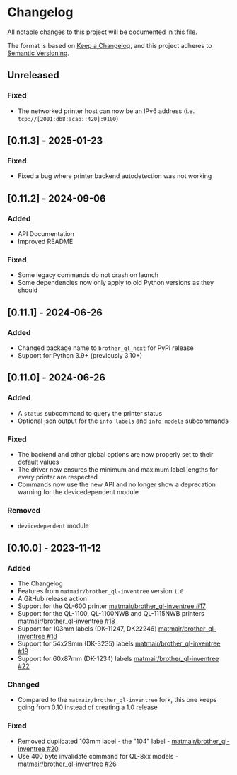 # Changelog

All notable changes to this project will be documented in this file.

The format is based on [Keep a Changelog](https://keepachangelog.com/en/1.0.0/),
and this project adheres to [Semantic Versioning](https://semver.org/spec/v2.0.0.html).

## Unreleased
### Fixed
- The networked printer host can now be an IPv6 address (i.e. `tcp://[2001:db8:acab::420]:9100`)

## [0.11.3] - 2025-01-23
### Fixed
- Fixed a bug where printer backend autodetection was not working

## [0.11.2] - 2024-09-06
### Added
- API Documentation
- Improved README

### Fixed
- Some legacy commands do not crash on launch
- Some dependencies now only apply to old Python versions as they should

## [0.11.1] - 2024-06-26
### Added
- Changed package name to `brother_ql_next` for PyPi release
- Support for Python 3.9+ (previously 3.10+)

## [0.11.0] - 2024-06-26

### Added
- A `status` subcommand to query the printer status
- Optional json output for the `info labels` and `info models` subcommands

### Fixed
- The backend and other global options are now properly set to their default values
- The driver now ensures the minimum and maximum label lengths for every printer are respected
- Commands now use the new API and no longer show a deprecation warning for the devicedependent module

### Removed
- `devicedependent` module

## [0.10.0] - 2023-11-12

### Added
- The Changelog
- Features from `matmair/brother_ql-inventree` version `1.0`
- A GitHub release action
- Support for the QL-600 printer [matmair/brother_ql-inventree #17](https://github.com/matmair/brother_ql-inventree/pull/17)
- Support for the QL-1100, QL-1100NWB and QL-1115NWB printers [matmair/brother_ql-inventree #18](https://github.com/matmair/brother_ql-inventree/pull/18)
- Support for 103mm labels (DK-11247, DK22246) [matmair/brother_ql-inventree #18](https://github.com/matmair/brother_ql-inventree/pull/18)
- Support for 54x29mm (DK-3235) labels [matmair/brother_ql-inventree #19](https://github.com/matmair/brother_ql-inventree/pull/19)
- Support for 60x87mm (DK-1234) labels [matmair/brother_ql-inventree #22](https://github.com/matmair/brother_ql-inventree/pull/22)

### Changed
- Compared to the `matmair/brother_ql-inventree` fork, this one keeps going from 0.10 instead of creating a 1.0 release

### Fixed
- Removed duplicated 103mm label - the "104" label - [matmair/brother_ql-inventree #20](https://github.com/matmair/brother_ql-inventree/pull/20)
- Use 400 byte invalidate command for QL-8xx models - [matmair/brother_ql-inventree #26](https://github.com/matmair/brother_ql-inventree/pull/26)
